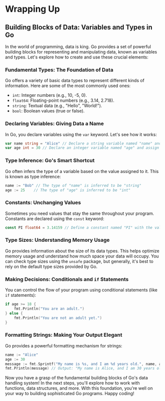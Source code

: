 # Wrapping Up

## Building Blocks of Data: Variables and Types in Go

In the world of programming, data is king. Go provides a set of powerful building blocks for representing and manipulating data, known as variables and types. Let's explore how to create and use these crucial elements:

### Fundamental Types: The Foundation of Data

Go offers a variety of basic data types to represent different kinds of information. Here are some of the most commonly used ones:

- `int`: Integer numbers (e.g., 10, -5, 0).
- `float64`: Floating-point numbers (e.g., 3.14, 2.718).
- `string`: Textual data (e.g., "Hello", "World!").
- `bool`: Boolean values (true or false).

### Declaring Variables: Giving Data a Name

In Go, you declare variables using the `var` keyword. Let's see how it works:

```go
var name string = "Alice" // Declare a string variable named "name" and assign the value "Alice"
var age int = 30 // Declare an integer variable named "age" and assign the value 30
```

### Type Inference: Go's Smart Shortcut

Go often infers the type of a variable based on the value assigned to it. This is known as type inference:

```go
name := "Bob" // The type of "name" is inferred to be "string"
age := 25    // The type of "age" is inferred to be "int"
```

### Constants: Unchanging Values

Sometimes you need values that stay the same throughout your program. Constants are declared using the `const` keyword:

```go
const PI float64 = 3.14159 // Define a constant named "PI" with the value 3.14159
```

### Type Sizes: Understanding Memory Usage

Go provides information about the size of its data types. This helps optimize memory usage and understand how much space your data will occupy. You can check type sizes using the `unsafe` package, but generally, it's best to rely on the default type sizes provided by Go.

### Making Decisions: Conditionals and `if` Statements

You can control the flow of your program using conditional statements (like `if` statements):

```go
if age >= 18 {
    fmt.Println("You are an adult.")
} else {
    fmt.Println("You are not an adult yet.")
}
```

### Formatting Strings: Making Your Output Elegant

Go provides a powerful formatting mechanism for strings:

```go
name := "Alice"
age := 30
message := fmt.Sprintf("My name is %s, and I am %d years old.", name, age)
fmt.Println(message) // Output: "My name is Alice, and I am 30 years old."
```

Now you have a grasp of the fundamental building blocks of Go's data handling system! In the next steps, you'll explore how to work with functions, data structures, and more. With this foundation, you're well on your way to building sophisticated Go programs. Happy coding!

